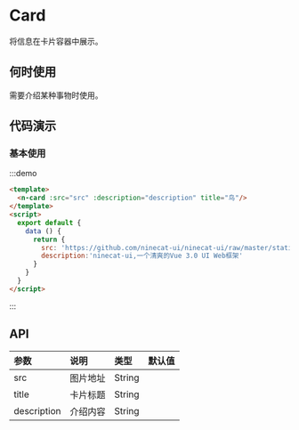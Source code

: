 
# Card 

将信息在卡片容器中展示。

## 何时使用

需要介绍某种事物时使用。

## 代码演示

### 基本使用

:::demo
```html
<template>
  <n-card :src="src" :description="description" title="鸟"/>
</template>
<script>
  export default {
    data () {
      return {
        src: 'https://github.com/ninecat-ui/ninecat-ui/raw/master/static/Screenshot_en_new.png?raw=true',
        description:'ninecat-ui,一个清爽的Vue 3.0 UI Web框架'
      }
    }
  }
</script>
```
:::

## API

| 参数 | 说明 | 类型 | 默认值 |
| :--- | :--- | :--- | :--- |
| src | 图片地址| String |  |
| title | 卡片标题 | String |  |
| description    | 介绍内容 | String     |  |
